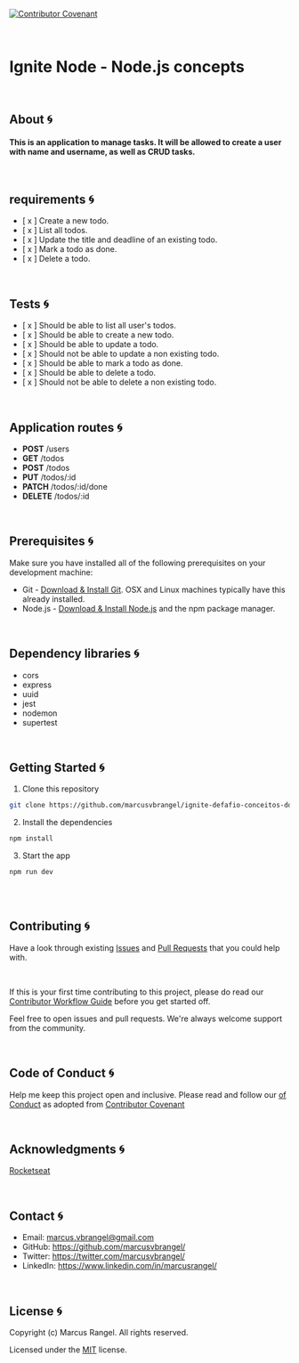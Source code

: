 
[![Contributor Covenant](https://img.shields.io/badge/Contributor%20Covenant-2.1-4baaaa.svg)](code_of_conduct.md) 

</br>

# Ignite Node - Node.js concepts

</br>

## About :cyclone:

#### This is an application to manage tasks. It will be allowed to create a user with name and username, as well as CRUD tasks.

</br>

## requirements :cyclone:

- [ x ] Create a new todo.
- [ x ] List all todos.
- [ x ] Update the title and deadline of an existing todo.
- [ x ] Mark a todo as done.
- [ x ] Delete a todo.


</br>

## Tests :cyclone:

- [ x ] Should be able to list all user's todos.
- [ x ] Should be able to create a new todo.
- [ x ] Should be able to update a todo.
- [ x ] Should not be able to update a non existing todo.
- [ x ] Should be able to mark a todo as done.
- [ x ] Should be able to delete a todo.
- [ x ] Should not be able to delete a non existing todo.


</br>

## Application routes :cyclone:

* <b>POST</b> /users
* <b>GET</b> /todos
* <b>POST</b> /todos
* <b>PUT</b> /todos/:id
* <b>PATCH</b> /todos/:id/done
* <b>DELETE</b> /todos/:id


<br />

## Prerequisites :cyclone:

Make sure you have installed all of the following prerequisites on your development machine:

* Git - [Download & Install Git](https://git-scm.com/downloads/). OSX and Linux machines typically have this already installed.
* Node.js - [Download & Install Node.js](https://nodejs.org/en/download/) and the npm package manager. 


</br>

## Dependency libraries :cyclone:

* cors
* express
* uuid
* jest
* nodemon
* supertest


<br />

## Getting Started :cyclone:

1. Clone this repository

```sh
git clone https://github.com/marcusvbrangel/ignite-defafio-conceitos-do-node.git
```

2. Install the dependencies

```sh
npm install
```

3. Start the app

```sh
npm run dev
```

<br />


<br />

## Contributing :cyclone:

Have a look through existing [Issues](https://github.com/marcusvbrangel/ignite-defafio-conceitos-do-node/issues) and [Pull Requests](https://github.com/marcusvbrangel/ignite-defafio-conceitos-do-node/pulls) that you could help with.

<br />

If this is your first time contributing to this project, please do read our [Contributor Workflow Guide](https://github.com/the-guild-org/Stack/blob/master/CONTRIBUTING.md) before you get started off.

Feel free to open issues and pull requests. We're always welcome support from the community.


<br />

## Code of Conduct :cyclone:

Help me keep this project open and inclusive. Please read and follow our [
of Conduct](https://github.com/the-guild-org/Stack/blob/master/CODE_OF_CONDUCT.md) as adopted from [Contributor Covenant](https://www.contributor-covenant.org/)



<br />

## Acknowledgments :cyclone:

[Rocketseat](https://www.rocketseat.com.br/)



<br />

## Contact :cyclone:

* Email:    marcus.vbrangel@gmail.com
* GitHub:   https://github.com/marcusvbrangel/
* Twitter:  https://twitter.com/marcusvbrangel/
* LinkedIn: https://www.linkedin.com/in/marcusrangel/





<br />

## License :cyclone:

Copyright (c) Marcus Rangel. All rights reserved.

Licensed under the [MIT](LICENSE) license.


